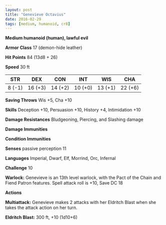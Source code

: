 ```yaml
---
layout: post
title: "Genevieve Octavius"
date: 2016-02-29
tags: [medium, humanoid, cr8]
---
```


**Medium humanoid (human), lawful evil**

**Armor Class** 17 (demon-hide leather)

**Hit Points** 84 (13d8 + 26)

**Speed** 30 ft

|   STR   |   DEX   |   CON   |   INT   |   WIS   |   CHA   |
|:-----:|:-----:|:-----:|:-----:|:-----:|:-----:|
| 8 (-1) | 16 (+3) | 14 (+2) | 10 (+0) | 13 (+1) | 22 (+6) |

**Saving Throws** Wis +5, Cha +10 

**Skills**  Deception +10, Persuasion +10, History +4, Intimidation +10

**Damage Resistances** Bludgeoning, Piercing, and Slashing damage

**Damage Immunities** 

**Condition Immunities**

**Senses** passive perception 11

**Languages** Imperial, Dwarf, Elf, Morrind, Orc, Infernal 

**Challenge** 10

**Warlock:** Genevieve is an 13th level warlock, with the Pact of the Chain and Fiend Patron features. Spell attack roll is +10, Save DC 18

**Actions** 

**Multiattack:** Genevieve makes 2 attacks with her Eldritch Blast when she takes the attack action on her turn.

**Eldritch Blast:** 300 ft, +10 (1d10+6)